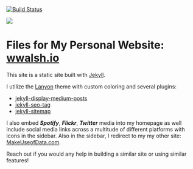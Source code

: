 [![Build Status](https://travis-ci.com/wyattowalsh/wyattowalsh.github.io.svg?branch=master)](https://travis-ci.com/wyattowalsh/wyattowalsh.github.io)

![](public/site_gif.gif)

# Files for My Personal Website: [wwalsh.io](https://wwalsh.io)

This site is a static site built with [Jekyll](https://github.com/jekyll/jekyll). 

I utilize the [Lanyon](https://github.com/poole/lanyon) theme with custom coloring and several plugins: 
- [jekyll-display-medium-posts](https://github.com/jameshamann/jekyll-display-medium-posts)
- [jekyll-seo-tag](https://github.com/jekyll/jekyll-seo-tag)
- [jekyll-sitemap](https://github.com/jekyll/jekyll-sitemap)

I also embed **_Spotify_**, **_Flickr_**, **_Twitter_** media into my homepage as well include social media links across a multitude of different platforms with icons in the sidebar. Also in the sidebar, I redirect to my my other site: [MakeUseofData.com](https://makeuseofdata.com). 

Reach out if you would any help in building a similar site or using similar features!

